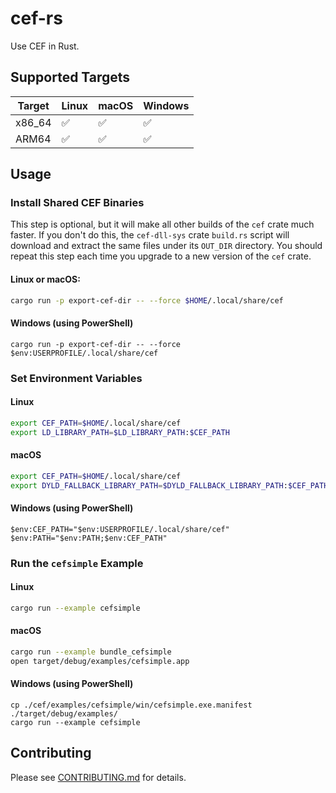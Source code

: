 # cef-rs

Use CEF in Rust.

## Supported Targets

| Target | Linux | macOS | Windows |
| ------ | ----- | ----- | ------- |
| x86_64 | ✅    | ✅    | ✅      |
| ARM64  | ✅    | ✅    | ✅      |

## Usage

### Install Shared CEF Binaries

This step is optional, but it will make all other builds of the `cef` crate much faster. If you don't do this, the `cef-dll-sys` crate `build.rs` script will download and extract the same files under its `OUT_DIR` directory. You should repeat this step each time you upgrade to a new version of the `cef` crate.

#### Linux or macOS:

```sh
cargo run -p export-cef-dir -- --force $HOME/.local/share/cef
```

#### Windows (using PowerShell)

```pwsh
cargo run -p export-cef-dir -- --force $env:USERPROFILE/.local/share/cef
```

### Set Environment Variables

#### Linux

```sh
export CEF_PATH=$HOME/.local/share/cef
export LD_LIBRARY_PATH=$LD_LIBRARY_PATH:$CEF_PATH
```

#### macOS

```sh
export CEF_PATH=$HOME/.local/share/cef
export DYLD_FALLBACK_LIBRARY_PATH=$DYLD_FALLBACK_LIBRARY_PATH:$CEF_PATH
```

#### Windows (using PowerShell)

```pwsh
$env:CEF_PATH="$env:USERPROFILE/.local/share/cef"
$env:PATH="$env:PATH;$env:CEF_PATH"
```

### Run the `cefsimple` Example

#### Linux

```sh
cargo run --example cefsimple
```

#### macOS

```sh
cargo run --example bundle_cefsimple
open target/debug/examples/cefsimple.app
```

#### Windows (using PowerShell)

```pwsh
cp ./cef/examples/cefsimple/win/cefsimple.exe.manifest ./target/debug/examples/
cargo run --example cefsimple
```

## Contributing

Please see [CONTRIBUTING.md](CONTRIBUTING.md) for details.
